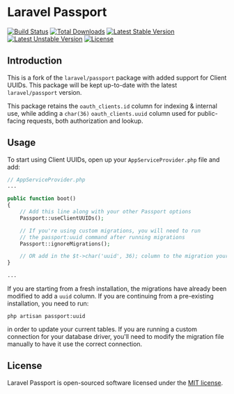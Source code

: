 # Laravel Passport

[![Build Status](https://travis-ci.org/laravel/passport.svg)](https://travis-ci.org/laravel/passport)
[![Total Downloads](https://poser.pugx.org/laravel/passport/d/total.svg)](https://packagist.org/packages/laravel/passport)
[![Latest Stable Version](https://poser.pugx.org/laravel/passport/v/stable.svg)](https://packagist.org/packages/laravel/passport)
[![Latest Unstable Version](https://poser.pugx.org/laravel/passport/v/unstable.svg)](https://packagist.org/packages/laravel/passport)
[![License](https://poser.pugx.org/laravel/passport/license.svg)](https://packagist.org/packages/laravel/passport)

## Introduction

This is a fork of the `laravel/passport` package with added support for Client UUIDs.
This package will be kept up-to-date with the latest `laravel/passport` version.

This package retains the `oauth_clients.id` column for indexing & internal
use, while adding a `char(36)` `oauth_clients.uuid` column used for public-facing
requests, both authorization and lookup.

## Usage

To start using Client UUIDs, open up your `AppServiceProvider.php` file and add:

```php
// AppServiceProvider.php
...

public function boot()
{
    // Add this line along with your other Passport options
    Passport::useClientUUIDs();

    // If you're using custom migrations, you will need to run
    // the passport:uuid command after running migrations
    Passport::ignoreMigrations();

    // OR add in the $t->char('uuid', 36); column to the migration yourself.
}

...
```

If you are starting from a fresh installation, the migrations have already been modified to add
a `uuid` column. If you are continuing from a pre-existing installation, you need to run:

`php artisan passport:uuid`

in order to update your current tables. If you are running a custom connection for your database
driver, you'll need to modify the migration file manually to have it use the correct connection.

## License

Laravel Passport is open-sourced software licensed under the [MIT license](http://opensource.org/licenses/MIT).
